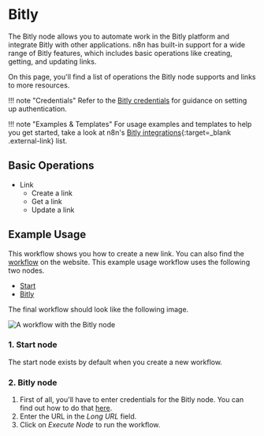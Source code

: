 # Bitly

The Bitly node allows you to automate work in the Bitly platform and integrate Bitly with other applications. n8n has built-in support for a wide range of Bitly features, which includes basic operations like creating, getting, and updating links.

On this page, you'll find a list of operations the Bitly node supports and links to more resources.

!!! note "Credentials"
  Refer to the [Bitly credentials](https://docs.n8n.io/integrations/builtin/credentials/bitly/) for guidance on setting up authentication. 

!!! note "Examples & Templates"
  For usage examples and templates to help you get started, take a look at n8n's [Bitly integrations](https://n8n.io/integrations/bitly/){:target=_blank .external-link} list.


## Basic Operations

* Link
    * Create a link
    * Get a link
    * Update a link

## Example Usage

This workflow shows you how to create a new link. You can also find the [workflow](https://n8n.io/workflows/442) on the website. This example usage workflow uses the following two nodes.
- [Start](/integrations/builtin/core-nodes/n8n-nodes-base.start/)
- [Bitly]()

The final workflow should look like the following image.

![A workflow with the Bitly node](/_images/integrations/builtin/app-nodes/bitly/workflow.png)

### 1. Start node

The start node exists by default when you create a new workflow.

### 2. Bitly node

1. First of all, you'll have to enter credentials for the Bitly node. You can find out how to do that [here](/integrations/builtin/credentials/bitly/).
2. Enter the URL in the *Long URL* field.
3. Click on *Execute Node* to run the workflow.
